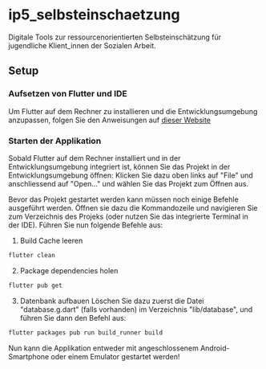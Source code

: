 # ip5_selbsteinschaetzung

Digitale Tools zur ressourcenorientierten Selbsteinschätzung für jugendliche Klient_innen der Sozialen Arbeit.

## Setup

### Aufsetzen von Flutter und IDE

Um Flutter auf dem Rechner zu installieren und die Entwicklungsumgebung anzupassen, folgen Sie den Anweisungen auf [dieser Website](https://flutter.dev/docs/get-started/install)

### Starten der Applikation

Sobald Flutter auf dem Rechner installiert und in der Entwicklungsumgebung integriert ist, können Sie das Projekt in der Entwicklungsumgebung öffnen:
Klicken Sie dazu oben links auf "File" und anschliessend auf "Open..." und wählen Sie das Projekt zum Öffnen aus.

Bevor das Projekt gestartet werden kann müssen noch einige Befehle ausgeführt werden.
Öffnen sie dazu die Kommandozeile und navigieren Sie zum Verzeichnis des Projeks (oder nutzen Sie das integrierte Terminal in der IDE).
Führen Sie nun folgende Befehle aus:

1. Build Cache leeren
```bash
flutter clean
```

2. Package dependencies holen
```bash
flutter pub get
```

3. Datenbank aufbauen
Löschen Sie dazu zuerst die Datei "database.g.dart" (falls vorhanden) im Verzeichnis "lib/database", und führen Sie dann den Befehl aus:
```bash
flutter packages pub run build_runner build
```

Nun kann die Applikation entweder mit angeschlossenem Android-Smartphone oder einem Emulator gestartet werden!